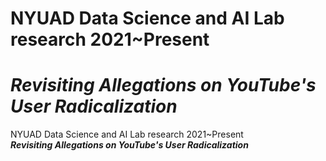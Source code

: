 # NYUAD Data Science and AI Lab research 2021~Present
# ***Revisiting Allegations on YouTube's User Radicalization***
    
NYUAD Data Science and AI Lab research 2021~Present  
***Revisiting Allegations on YouTube's User Radicalization***  
  
